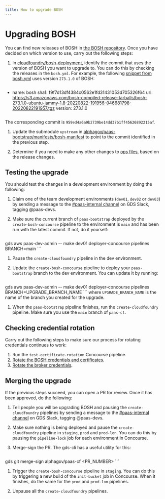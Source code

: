 ```yaml
---
title: How to upgrade BOSH
---
```


# Upgrading BOSH

You can find new releases of BOSH in [the BOSH repository](https://github.com/cloudfoundry/bosh/releases). Once you have decided on which version to use, carry out the following steps:

1. In [cloudfoundry/bosh-deployment](https://github.com/cloudfoundry/bosh-deployment), identify the commit that uses the version of BOSH you want to upgrade to. You can do this by checking the releases in the `bosh.yml`. For example, the following [snippet from bosh.yml](https://github.com/cloudfoundry/bosh-deployment/blob/959ed4a6a9b2739be14dd37b1ff45626892215af/bosh.yml#L150-L153) uses version `273.1.0` of BOSH:

    ```
- name: bosh
  sha1: f9f7d13df4384c0562e1fd31431053d705326f64
  url: https://s3.amazonaws.com/bosh-compiled-release-tarballs/bosh-273.1.0-ubuntu-jammy-1.8-20220822-191956-046681798-20220822191957.tgz
  version: 273.1.0
    ```
The corresponding commit is `959ed4a6a9b2739be14dd37b1ff45626892215af`.

1. Update the submodule `upstream` in [alphagov/paas-bootstrap/manifests/bosh-manifest](https://github.com/alphagov/paas-bootstrap/tree/main/manifests/bosh-manifest) to point to the commit identified in the previous step.

1. Determine if you need to make any other changes to [ops files](https://bosh.io/docs/cli-ops-files/), based on the release changes.

## Testing the upgrade

You should test the changes in a development environment by doing the following:

1. Claim one of the team development environments (`dev01`, `dev02` or `dev03`) by sending a message to the [#paas-internal channel](https://gds.slack.com/archives/CAEHMHGJ2) on GDS Slack, tagging @paas-devs.

1. Make sure the current branch of `paas-bootstrap` deployed by the `create-bosh-concourse` pipeline to the environment is `main` and has been run with the latest commit. If not, do it yourself:

    ```
gds aws paas-dev-admin -- make dev01 deployer-concourse pipelines BRANCH=main
    ```

1. Pause the `create-cloudfoundry` pipeline in the dev environment.

1. Update the `create-bosh-concourse` pipeline to deploy your `paas-bootstrap` branch to the dev environment. You can update it by running:

    ```
gds aws paas-dev-admin -- make dev01 deployer-concourse pipelines BRANCH=UPGRADE_BRANCH_NAME
    ```
where `UPGRADE_BRANCH_NAME` is the name of the branch you created for the upgrade.

1. When the `paas-bootstrap` pipeline finishes, run the `create-cloudfoundry` pipeline. Make sure you use the `main` branch of `paas-cf`.

## Checking credential rotation

Carry out the following steps to make sure our process for rotating credentials continues to work:

1. Run the `test-certificate-rotation` Concourse pipeline.
1. [Rotate the BOSH credentials and certificates](/team/rotating_credentials/#rotating-bosh-credentials-and-certificates).
1. [Rotate the broker credentials](/team/rotating_credentials/#rotating-broker-credentials).

## Merging the upgrade

If the previous steps succeed, you can open a PR for review. Once it has been approved, do the following:

1. Tell people you will be upgrading BOSH and pausing the `create-cloudfoundry` pipelines by sending a message to the [#paas-internal channel](https://gds.slack.com/archives/CAEHMHGJ2) on GDS Slack, tagging @paas-devs.

1. Make sure nothing is being deployed and pause the `create-cloudfoundry` pipeline in `staging`, `prod` and `prod-lon`. You can do this by pausing the `pipeline-lock` job for each environment in Concourse.

1. Merge-sign the PR. The gds-cli has a useful utility for this:

    ```
gds git merge-sign alphagov/paas-cf <PR_NUMBER>
    ```
1. Trigger the `create-bosh-concourse` pipeline in `staging`. You can do this by triggering a new build of the `init-bucket` job in Concourse. When it finishes, do the same for the `prod` and `prod-lon` pipelines.

1. Unpause all the `create-cloudfoundry` pipelines.
